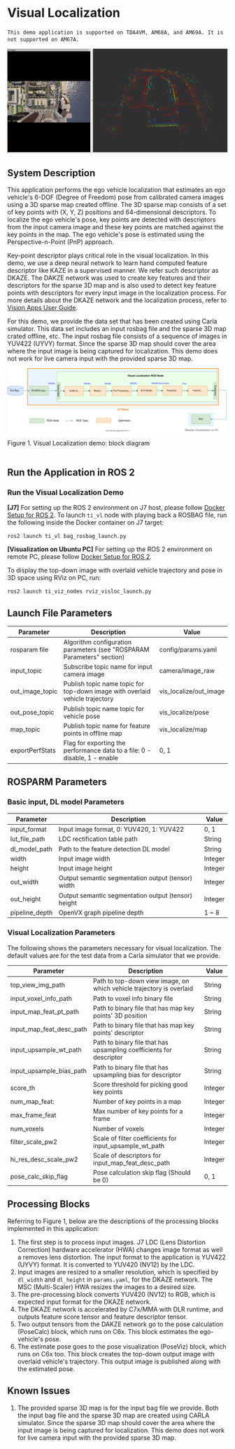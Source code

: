 Visual Localization
===================

```{note}
This demo application is supported on TDA4VM, AM68A, and AM69A. It is not supported on AM67A.
```

![](docs/visloc_rviz.png)

## System Description

This application performs the ego vehicle localization that estimates an ego vehicle's 6-DOF (Degree of Freedom) pose from calibrated camera images using a 3D sparse map created offline. The 3D sparse map consists of a set of key points with (X, Y, Z) positions and 64-dimensional descriptors. To localize the ego vehicle's pose, key points are detected with descriptors from the input camera image and these key points are matched against the key points in the map. The ego vehicle's pose is estimated using the Perspective-n-Point (PnP) approach.

Key-point descriptor plays critical role in the visual localization. In this demo, we use a deep neural network to learn hand computed feature descriptor like KAZE in a supervised manner. We refer such descriptor as DKAZE. The DAKZE network was used to create key features and their descriptors for the sparse 3D map and is also used to detect key feature points with descriptors for every input image in the localization process. For more details about the DKAZE network and the localization process, refer to [Vision Apps User Guide](https://software-dl.ti.com/jacinto7/esd/processor-sdk-rtos-jacinto7/latest/exports/docs/vision_apps/docs/user_guide/group_apps_dl_demos_app_tidl_vl.html).

For this demo, we provide the data set that has been created using Carla simulator. This data set includes an input rosbag file and the sparse 3D map crated offline, etc. The input rosbag file consists of a sequence of images in YUV422 (UYVY) format. Since the sparse 3D map should cover the area where the input image is being captured for localization. This demo does not work for live camera input with the provided sparse 3D map.


![](docs/visloc_demo_block_diagram.svg)
<figcaption>Figure 1. Visual Localization demo: block diagram</figcaption>
<br />

<!-- ## Run the Application in ROS 1

### Run the Visual Localization Demo
**[J7]** For setting up the ROS 1 environment on J7 host, please follow [Docker Setup for ROS 1](../../../docker/setting_docker_ros1.md). To launch `ti_vl` node with playing back a ROSBAG file, run the following inside the Docker container on J7 target:
```
roslaunch ti_vl bag_visloc.launch
```
**[Visualization on Ubuntu PC]** For setting up the ROS 1 environment on remote PC, please follow [Docker Setup for ROS 1](../../../docker/setting_docker_ros1.md).

To display the top-down image with overlaid vehicle trajectory and pose in 3D space using RViz on PC, run:
```
roslaunch ti_viz_nodes rviz_visloc.launch
``` -->

## Run the Application in ROS 2

### Run the Visual Localization Demo
**[J7]** For setting up the ROS 2 environment on J7 host, please follow [Docker Setup for ROS 2](../../../docker/setting_docker_ros2.md). To launch `ti_vl` node with playing back a ROSBAG file, run the following inside the Docker container on J7 target:
```
ros2 launch ti_vl bag_rosbag_launch.py
```

**[Visualization on Ubuntu PC]** For setting up the ROS 2 environment on remote PC, please follow [Docker Setup for ROS 2](../../../docker/setting_docker_ros2.md).

To display the top-down image with overlaid vehicle trajectory and pose in 3D space using RViz on PC, run:
```
ros2 launch ti_viz_nodes rviz_visloc_launch.py
```

## Launch File Parameters

Parameter          | Description                                                                  | Value
-------------------|------------------------------------------------------------------------------|-------------------
rosparam file      | Algorithm configuration parameters (see "ROSPARAM Parameters" section)       | config/params.yaml
input_topic        | Subscribe topic name for input camera image                                  | camera/image_raw
out_image_topic    | Publish topic name topic for top-down image with overlaid vehicle trajectory | vis_localize/out_image
out_pose_topic     | Publish topic name topic for vehicle pose                                    | vis_localize/pose
map_topic          | Publish topic name for feature points in offline map                         | vis_localize/map
exportPerfStats    | Flag for exporting the performance data to a file: 0 - disable, 1 - enable   | 0, 1
## ROSPARM Parameters

### Basic input, DL model Parameters

Parameter                | Description                                                          | Value
-------------------------|----------------------------------------------------------------------|----------
input_format             | Input image format, 0: YUV420, 1: YUV422                             | 0, 1
lut_file_path            | LDC rectification table path                                         | String
dl_model_path            | Path to the feature detection DL model                               | String
width                    | Input image width                                                    | Integer
height                   | Input image height                                                   | Integer
out_width                | Output semantic segmentation output (tensor) width                   | Integer
out_height               | Output semantic segmentation output (tensor) height                  | Integer
pipeline_depth           | OpenVX graph pipeline depth                                          | 1 ~ 8

### Visual Localization Parameters

The following shows the parameters necessary for visual localization. The default values are for the test data from a Carla simulator that we provide.

Parameter                | Description                                                          | Value
-------------------------|----------------------------------------------------------------------|----------
top_view_img_path        | Path to top-down view image, on which vehicle trajectory is overlaid | String
input_voxel_info_path    | Path to voxel info binary file                                       | String
input_map_feat_pt_path   | Path to binary file that has map key points' 3D position             | String
input_map_feat_desc_path | Path to binary file that has map key points' descriptor              | String
input_upsample_wt_path   | Path to binary file that has upsampling coefficients for descriptor  | String
input_upsample_bias_path | Path to binary file that has upsampling bias for descriptor          | String
score_th                 | Score threshold for picking good key points                          | Integer
num_map_feat:            | Number of key points in a map                                        | Integer
max_frame_feat           | Max number of key points for a frame                                 | Integer
num_voxels               | Number of voxels                                                     | Integer
filter_scale_pw2         | Scale of filter coefficients for input_upsample_wt_path              | Integer
hi_res_desc_scale_pw2    | Scale of descriptors for input_map_feat_desc_path                    | Integer
pose_calc_skip_flag      | Pose calculation skip flag (Should be 0)                             | 0, 1

## Processing Blocks

Referring to Figure 1, below are the descriptions of the processing blocks implemented in this application:

1. The first step is to process input images. J7 LDC (Lens Distortion Correction) hardware accelerator (HWA) changes image format as well a removes lens distortion. The input format to the application is  YUV422 (UYVY) format. It is converted to YUV420 (NV12) by the LDC.
2. Input images are resized to a smaller resolution, which is specified by `dl_width` and `dl_height` in `params.yaml`, for the DKAZE network. The MSC (Multi-Scaler) HWA resizes the images to a desired size.
3. The pre-processing block converts YUV420 (NV12) to RGB, which is expected input format for the DKAZE network.
4. The DKAZE network is accelerated by C7x/MMA with DLR runtime, and outputs feature score tensor and feature descriptor tensor.
5. Two output tensors from the DAKZE network go to the pose calculation (PoseCalc) block, which runs on C6x. This block estimates the ego-vehicle's pose.
6. The estimate pose goes to the pose visualization (PoseViz) block, which runs on C6x too. This block creates the top-down output image with overlaid vehicle's trajectory. This output image is published along with the estimated pose.


## Known Issues
1. The provided sparse 3D map is for the input bag file we provide. Both the input bag file and the sparse 3D map are created using CARLA simulator. Since the sparse 3D map should cover the area where the input image is being captured for localization. This demo does not work for live camera input with the provided sparse 3D map.